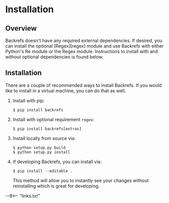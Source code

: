# Installation

## Overview

Backrefs doesn't have any required external dependencies.  If desired, you can install the optional [Regex][regex]
module and use Backrefs with either Python's Re module or the Regex module. Instructions to install with and without
optional dependencies is found below.

## Installation

There are a couple of recommended ways to install Backrefs.  If you would like to install in a virtual machine, you can
do that as well.

1. Install with pip:

    ```console
    $ pip install backrefs
    ```

2. Install with optional requirement `regex`:

    ```console
    $ pip install backrefs[extras]
    ```

2. Install locally from source via:

    ```console
    $ python setup.py build
    $ python setup.py install
    ```

3. If developing Backrefs, you can install via:

    ```console
    $ pip install --editable .
    ```

    This method will allow you to instantly see your changes without reinstalling which is great for developing.

--8<-- "links.txt"
